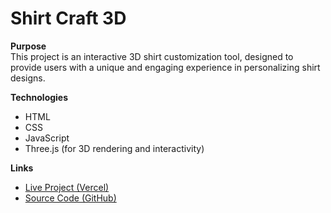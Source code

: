 # Shirt Craft 3D

**Purpose**  
This project is an interactive 3D shirt customization tool, designed to provide users with a unique and engaging experience in personalizing shirt designs.  

**Technologies**  
- HTML  
- CSS  
- JavaScript  
- Three.js (for 3D rendering and interactivity)  

**Links**  
- [Live Project (Vercel)](https://shirt-craft-3-d.vercel.app/)  
- [Source Code (GitHub)](https://github.com/USERNAME/REPO_NAME)
